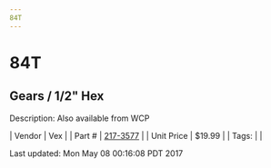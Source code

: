 ```yaml
---
84T
---
```

# 84T
## Gears / 1/2" Hex
Description: 	Also available from WCP 

| Vendor | Vex | 
| Part # | [217-3577](http://www.vexrobotics.com/vexpro/motion/vexpro-gears/1-2-hex-bore.html) | 
| Unit Price | $19.99 | 
| Tags: |  | 

Last updated: Mon May 08 00:16:08 PDT 2017